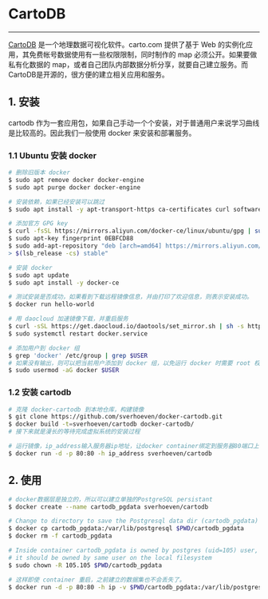 # CartoDB

---

[CartoDB](http://carto.com) 是一个地理数据可视化软件。carto.com 提供了基于 Web 的实例化应用，其免费帐号数据使用有一些权限限制，同时制作的 map 必须公开。如果要做私有化数据的 map，或者自己团队内部数据分析分享，就要自己建立服务。而CartoDB是开源的，很方便的建立相关应用和服务。

## 1. 安装

cartodb 作为一套应用包，如果自己手动一个个安装，对于普通用户来说学习曲线是比较高的。因此我们一般使用 docker 来安装和部署服务。

### 1.1 Ubuntu 安装 docker

```bash
# 删除旧版本 docker
$ sudo apt remove docker docker-engine
$ sudo apt purge docker docker-engine

# 安装依赖，如果已经安装可以跳过
$ sudo apt install -y apt-transport-https ca-certificates curl software-properties-common

# 添加官方 GPG key
$ curl -fsSL https://mirrors.aliyun.com/docker-ce/linux/ubuntu/gpg | sudo apt-key add -
$ sudo apt-key fingerprint 0EBFCD88
$ sudo add-apt-repository "deb [arch=amd64] https://mirrors.aliyun.com/docker-ce/linux/ubuntu \
> $(lsb_release -cs) stable"

# 安装 docker
$ sudo apt update
$ sudo apt install -y docker-ce

# 测试安装是否成功，如果看到下载远程镜像信息，并由打印了欢迎信息，则表示安装成功。
$ docker run hello-world

# 用 daocloud 加速镜像下载，并重启服务
$ curl -sSL https://get.daocloud.io/daotools/set_mirror.sh | sh -s http://8ad7943c.m.daocloud.io
$ sudo systemctl restart docker.service

# 添加用户到 docker 组
$ grep 'docker' /etc/group | grep $USER
# 如果没有输出，则可以把当前用户添加到 docker 组，以免运行 docker 时需要 root 权限。
$ sudo usermod -aG docker $USER
```

### 1.2 安装 cartodb

```bash
# 克隆 docker-cartodb 到本地仓库，构建镜像
$ git clone https://github.com/sverhoeven/docker-cartodb.git
$ docker build -t=sverhoeven/cartodb docker-cartodb/
# 接下来就是漫长的等待完成虚拟系统的安装过程

# 运行镜像，ip_address输入服务器ip地址，让docker container绑定到服务器80端口上，用浏览器访问服务器ip即可看到carto web界面
$ docker run -d -p 80:80 -h ip_address sverhoeven/cartodb
```

## 2. 使用

```bash
# docker数据层是独立的，所以可以建立单独的PostgreSQL persistant
$ docker create --name cartodb_pgdata sverhoeven/cartodb

# Change to directory to save the Postgresql data dir (cartodb_pgdata) of the CartoDB image
$ docker cp cartodb_pgdata:/var/lib/postgresql $PWD/cartodb_pgdata
$ docker rm -f cartodb_pgdata

# Inside container cartodb_pgdata is owned by postgres (uid=105) user,
# it should be owned by same user on the local filesystem
$ sudo chown -R 105.105 $PWD/cartodb_pgdata

# 这样即使 container 重启，之前建立的数据集也不会丢失了。
$ docker run -d -p 80:80 -h ip -v $PWD/cartodb_pgdata:/var/lib/postgresql sverhoeven/cartodb
```
